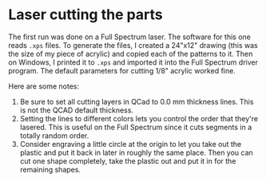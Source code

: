 # Laser cutting the parts

The first run was done on a Full Spectrum laser. The software for this one
reads `.xps` files. To generate the files, I created a 24"x12" drawing (this
was the size of my piece of acrylic) and copied each of the patterns to it.
Then on Windows, I printed it to `.xps` and imported it into the Full Spectrum
driver program. The default parameters for cutting 1/8" acrylic worked fine.

Here are some notes:

1. Be sure to set all cutting layers in QCad to 0.0 mm thickness lines. This is not the QCAD default thickness.
2. Setting the lines to different colors lets you control the order that they're lasered. This is useful on the Full Spectrum since it cuts segments in a totally random order.
3. Consider engraving a little circle at the origin to let you take out the plastic and put it back in later in roughly the same place. Then you can cut one shape completely, take the plastic out and put it in for the remaining shapes.

